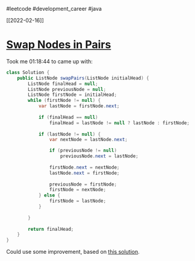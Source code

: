 #leetcode #development_career #java 

[[2022-02-16]]
# [Swap Nodes in Pairs](https://leetcode.com/problems/swap-nodes-in-pairs/)
Took me 01:18:44 to came up with:
```java
class Solution {
    public ListNode swapPairs(ListNode initialHead) {
        ListNode finalHead = null;
        ListNode previousNode = null;
        ListNode firstNode = initialHead;
        while (firstNode != null) { 
            var lastNode = firstNode.next;
            
            if (finalHead == null)
                finalHead = lastNode != null ? lastNode : firstNode;        
            
            if (lastNode != null) {
                var nextNode = lastNode.next;

                if (previousNode != null)
                    previousNode.next = lastNode;
                
                firstNode.next = nextNode;
                lastNode.next = firstNode;
                
                previousNode = firstNode;
                firstNode = nextNode;
            } else {
                firstNode = lastNode;
            }
    
        }
        
        return finalHead;
    }
}
```

Could use some improvement, based on [this solution](https://leetcode.com/problems/swap-nodes-in-pairs/discuss/1774708/C%2B%2BorVisual-Image-how-links-change-or-Explained-every-step-or-Commented-code).